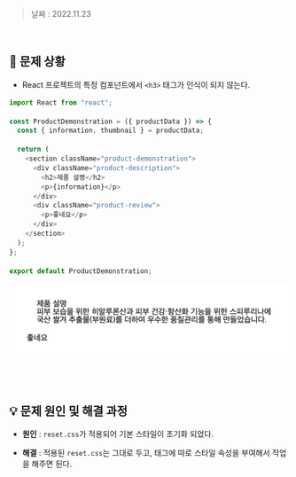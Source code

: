 > 날짜 : 2022.11.23

<br />

## 🚨 문제 상황

- React 프로젝트의 특정 컴포넌트에서 <code>\<h3></code> 태그가 인식이 되지 않는다.

```js
import React from "react";

const ProductDemonstration = ({ productData }) => {
  const { information, thumbnail } = productData;

  return (
    <section className="product-demonstration">
      <div className="product-description">
        <h2>제품 설명</h2>
        <p>{information}</p>
      </div>
      <div className="product-review">
        <p>좋네요</p>
      </div>
    </section>
  );
};

export default ProductDemonstration;
```

<img src="img/221123_h3.png" />

<br /><br />

## 💡 문제 원인 및 해결 과정

- <strong>원인</strong> : <code>reset.css</code>가 적용되어 기본 스타일이 초기화 되었다.

- <strong>해결</strong> : 적용된 <code>reset.css</code>는 그대로 두고, 태그에 따로 스타일 속성을 부여해서 작업을 해주면 된다.

<br /><br />
